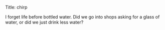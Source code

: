 Title: chirp

I forget life before bottled water. Did we go into shops asking for a glass of water, or did we just drink less water?
